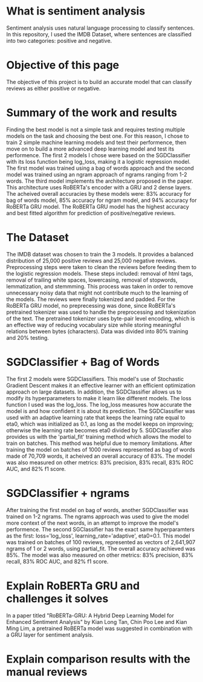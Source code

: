 # What is sentiment analysis
Sentiment analysis uses natural language processing to classify sentences. In this repository, I used the IMDB Dataset, where sentences are classified into two categories: positive and negative.

# Objective of this page
The objective of this project is to build an accurate model that can classify reviews as either positive or negative.

# Summary of the work and results
Finding the best model is not a simple task and requires testing multiple models on the task and choosing the best one. For this reason, I chose to train 2 simple machine learning models and test their performence, then move on to build a more advanced deep learning model and test its performence. The first 2 models I chose were based on the SGDClassifier with its loss function being log_loss, making it a logistic regression model. The first model was trained using a bag of words approach and the second model was trained using an ngram approach of ngrams ranging from 1-2 words. The third model implements the architecture proposed in the paper. This architecture uses RoBERTa's encoder with a GRU and 2 dense layers. The acheived overall accuracies by these models were: 83% accuracy for bag of words model, 85% accuracy for ngram model, and 94% accuracy for RoBERTa GRU model. The RoBERTa GRU model has the highest accuracy and best
fitted algorithm for prediction of positive/negative reviews.

# The Dataset
The IMDB dataset was chosen to train the 3 models. It provides a balanced distribution of 25,000 positive reviews and 25,000 negative reviews. Preprocessing steps were taken to clean the reviews before feeding them to the logistic regression models. These steps included: removal of html tags, removal of trailing white spaces, lowercasing, removal of stopwords, lemmatization, and stemmming. This process was taken in order to remove unnecessary noisy data that might not contribute much to the learning of the models. The reviews were finally tokenized and padded. For the RoBERTa GRU model, no preprecessing was done, since RoBERTa's pretrained tokenizer was used to handle the preprocessing and tokenization of the text. The pretrained tokenizer uses byte-pair level encoding, which is an effective way of reducing vocabulary size while storing meaningful relations between bytes (characters). Data was divided into 80% training and 20% testing.

# SGDClassifier + Bag of Words
The first 2 models were SGDClassifiers. This model's use of Stochastic Gradient Descent makes it an effective learner with an efficient optimization approach on large datasets. In addition, the SGDClassifier allows us to modify its hyperparameters to make it learn like different models. The loss function I used was the log_loss. The log_loss measures how accurate the model is and how confident it is about its prediction. The SGDClassifier was used with an adaptive learning rate that keeps the learning rate equal to eta0, which was initialized as 0.1, as long as the model keeps on improving; otherwise the learning rate becomes eta0 divided by 5. SGDClassifier also provides us with the 'partial_fit' training method which allows the model to train on batches. This method was helpful due to memory limitations. After training the model on batches of 1000 reviews represented as bag of words made of 70,709 words, it acheived an overall accuracy of 83%. The model was also measured on other metrics: 83% precision, 83% recall, 83% ROC AUC, and 82% f1 score.

# SGDClassifier + ngrams
After training the first model on bag of words, another SGDClassifier was trained on 1-2 ngrams. The ngrams approach was used to give the model more context of the next words, in an attempt to improve the model's performence. The second SGClassifier has the exact same hyperparamters as the first: loss='log_loss', learning_rate='adaptive', eta0=0.1. This model was trained on batches of 100 reviews, represented as vectors of 2,641,907 ngrams of 1 or 2 words, using partial_fit. The overall accuracy achieved was 85%. The model was also measured on other metrics: 83% precision, 83% recall, 83% ROC AUC, and 82% f1 score.


# Explain RoBERTa GRU and challenges it solves
In a paper titled "RoBERTa-GRU: A Hybrid Deep Learning Model for Enhanced Sentiment Analysis" by Kian Long Tan, Chin Poo Lee and Kian Ming Lim, a pretrained RoBERTa model was suggested in combination with a GRU layer for sentiment analysis. 

# Explain comparison results with the manual reviews